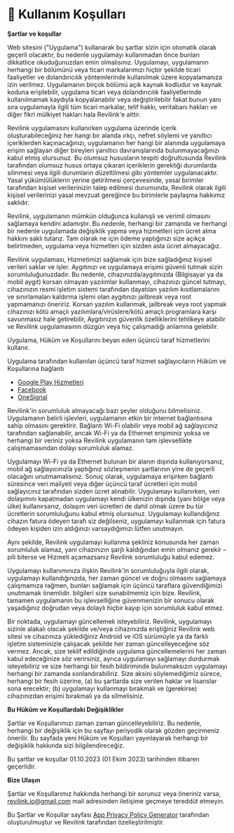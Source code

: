 # 📝 Kullanım Koşulları

**Şartlar ve koşullar**

Web sitesini ("Uygulama") kullanarak bu şartlar sizin için otomatik olarak geçerli olacaktır, bu nedenle uygulamayı kullanmadan önce bunları dikkatlice okuduğunuzdan emin olmalısınız. Uygulamayı, uygulamanın herhangi bir bölümünü veya ticari markalarımızı hiçbir şekilde ticari faaliyetler ve dolandırıcılık yöntemlerinde kullanılmak üzere kopyalamanıza izin verilmez. Uygulamanın birçok bölümü açık kaynak kodludur ve kaynak koduna erişilebilir, uygulama ticari veya dolandırıcılık faaliyetlerinde kullanılmamak kaydıyla kopyalanabilir veya değiştirilebilir fakat bunun yanı sıra uygulamayla ilgili tüm ticari markalar, telif hakkı, veritabanı hakları ve diğer fikri mülkiyet hakları hala Revilink'e aittir.

Revilink uygulamasını kullanırken uygulama üzerinde içerik oluşturabileceğiniz her hangi bir alanda ırkçı, nefret söylemi ve yanıltıcı içeriklerden kaçınacağınızı, uygulamanın her hangi bir alanında uygulamaya erişim sağlayan diğer bireyleri yanıltıcı davranışlarında bulunmayacağınızı kabul etmiş olursunuz. Bu olumsuz hususların tespiti doğrultusunda Revilink tarafından olumsuz husus ortaya çıkaran içeriklerin gerektiği durumlarda silinmesi veya ilgili durumların düzeltilmesi gibi yöntemler uygulanacaktır. Yasal yükümlülüklerin yerine getirilmesi çerçevesinde, yasal birimler tarafından kişisel verilerinizin talep edilmesi durumunda, Revilink olarak ilgili kişisel verilerinizi yasal mevzuat gereğince bu birimlerle paylaşma hakkımız saklıdır.

Revilink, uygulamanın mümkün olduğunca kullanışlı ve verimli olmasını sağlamaya kendini adamıştır. Bu nedenle, herhangi bir zamanda ve herhangi bir nedenle uygulamada değişiklik yapma veya hizmetleri için ücret alma hakkını saklı tutarız. Tam olarak ne için ödeme yaptığınızı size açıkça belirtmeden, uygulama veya hizmetleri için sizden asla ücret almayacağız.

Revilink uygulaması, Hizmetimizi sağlamak için bize sağladığınız kişisel verileri saklar ve işler. Aygıtınızı ve uygulamaya erişimi güvenli tutmak sizin sorumluluğunuzdadır. Bu nedenle, cihazınızda/aygıtınızda (Bilgisayar ya da mobil aygıt) korsan olmayan yazılımlar kullanmayı, cihazınızı güncel tutmayı, cihazınızın resmi işletim sistemi tarafından dayatılan yazılım kısıtlamalarını ve sınırlamaları kaldırma işlemi olan aygıtınızı jailbreak veya root yapmamanızı öneririz. Korsan yazılım kullanmak, jailbreak veya root yapmak cihazınızı kötü amaçlı yazılımlara/virüslere/kötü amaçlı programlara karşı savunmasız hale getirebilir, Aygıtınızın güvenlik özelliklerini tehlikeye atabilir ve Revilink uygulamasının düzgün veya hiç çalışmadığı anlamına gelebilir.

Uygulama, Hüküm ve Koşullarını beyan eden üçüncü taraf hizmetlerini kullanır.

Uygulama tarafından kullanılan üçüncü taraf hizmet sağlayıcıların Hüküm ve Koşullarına bağlantı

* [Google Play Hizmetleri](https://policies.google.com/terms)
* [Facebook](https://www.facebook.com/legal/terms/plain_text_terms)
* [OneSignal](https://onesignal.com/tos)

Revilink'in sorumluluk almayacağı bazı şeyler olduğunu bilmelisiniz. Uygulamanın belirli işlevleri, uygulamanın etkin bir internet bağlantısına sahip olmasını gerektirir. Bağlantı Wi-Fi olabilir veya mobil ağ sağlayıcınız tarafından sağlanabilir, ancak Wi-Fi ya da Ethernet erişiminiz yoksa ve herhangi bir veriniz yoksa Revilink uygulamanın tam işlevsellikte çalışmamasından dolayı sorumluluk alamaz.

Uygulamayı Wi-Fi ya da Ethernet bulunan bir alanın dışında kullanıyorsanız, mobil ağ sağlayıcınızla yaptığınız sözleşmenin şartlarının yine de geçerli olacağını unutmamalısınız. Sonuç olarak, uygulamaya erişirken bağlantı süresince veri maliyeti veya diğer üçüncü taraf ücretleri için mobil sağlayıcınız tarafından sizden ücret alınabilir. Uygulamayı kullanırken, veri dolaşımını kapatmadan uygulamayı kendi ülkenizin dışında (yani bölge veya ülke) kullanırsanız, dolaşım veri ücretleri de dahil olmak üzere bu tür ücretlerin sorumluluğunu kabul etmiş olursunuz. Uygulamayı kullandığınız cihazın fatura ödeyen tarafı siz değilseniz, uygulamayı kullanmak için fatura ödeyen kişiden izin aldığınızı varsaydığımızı lütfen unutmayın.

Aynı şekilde, Revilink uygulamayı kullanma şekliniz konusunda her zaman sorumluluk alamaz, yani cihazınızın şarjlı kaldığından emin olmanız gerekir – pili biterse ve Hizmeti açamazsanız Revilink sorumluluğu kabul edemez.

Uygulamayı kullanımınıza ilişkin Revilink'in sorumluluğuyla ilgili olarak, uygulamayı kullandığınızda, her zaman güncel ve doğru olmasını sağlamaya çalışmamıza rağmen, bunları sağlamak için üçüncü taraflara güvendiğimizi unutmamak önemlidir. bilgileri size sunabilmemiz için bize. Revilink, tamamen uygulamanın bu işlevselliğine güvenmenizin bir sonucu olarak yaşadığınız doğrudan veya dolaylı hiçbir kayıp için sorumluluk kabul etmez.

Bir noktada, uygulamayı güncellemek isteyebiliriz. Revilink, uygulamayı sizinle alakalı olacak şekilde ve/veya cihazınızda eriştiğiniz Revilink web sitesi ve cihazınıza yüklediğiniz Android ve iOS sürümüyle ya da farklı işletim sisteminizle çalışacak şekilde her zaman güncelleyeceğine söz vermez. Ancak, size teklif edildiğinde uygulama güncellemelerini her zaman kabul edeceğinize söz verirsiniz, ayrıca uygulamayı sağlamayı durdurmak isteyebiliriz ve size herhangi bir fesih bildiriminde bulunmaksızın uygulamayı herhangi bir zamanda sonlandırabiliriz. Size aksini söylemediğimiz sürece, herhangi bir fesih üzerine, (a) bu şartlarda size verilen haklar ve lisanslar sona erecektir; (b) uygulamayı kullanmayı bırakmalı ve (gerekirse) cihazınızdan erişimi bırakmalı ya da silmelisiniz.

**Bu Hüküm ve Koşullardaki Değişiklikler**

Şartlar ve Koşullarımızı zaman zaman güncelleyebiliriz. Bu nedenle, herhangi bir değişiklik için bu sayfayı periyodik olarak gözden geçirmeniz önerilir. Bu sayfada yeni Hüküm ve Koşulları yayınlayarak herhangi bir değişiklik hakkında sizi bilgilendireceğiz.

Bu şartlar ve koşullar 01.10.2023 (01 Ekim 2023) tarihinden itibaren geçerlidir.

**Bize Ulaşın**

Şartlar ve Koşullarımız hakkında herhangi bir sorunuz veya öneriniz varsa, revilink.io@gmail.com mail adresinden iletişime geçmeye tereddüt etmeyin.

Bu Şartlar ve Koşullar sayfası [App Privacy Policy Generator](https://app-privacy-policy-generator.nisrulz.com/) tarafından oluşturulmuştur ve Revilink tarafından özelleştirilmiştir.
